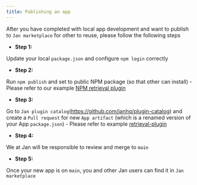 ```yaml
---
title: Publishing an app
---
```


After you have completed with local app development and want to publish to `Jan marketplace` for other to reuse, please follow the following steps

- **Step 1:**

Update your local `package.json` and configure `npm login` correctly


- **Step 2:**

Run `npm publish` and set to public NPM package (so that other can install) - Please refer to our example [NPM retrieval plugin](https://www.npmjs.com/package/retrieval-plugin)

- **Step 3:**

Go to `Jan plugin catalog`(https://github.com/janhq/plugin-catalog) and create a `Pull request` for new `App artifact` (which is a renamed version of your App `package.json`) - Please refer to example [retrieval-plugin](https://github.com/janhq/plugin-catalog/blob/main/retrieval-plugin.json)

- **Step 4:**

We at Jan will be responsible to review and merge to `main`

- **Step 5:**

Once your new app is on `main`, you and other Jan users can find it in `Jan marketplace`
